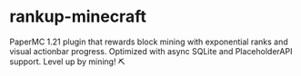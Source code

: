 # rankup-minecraft
PaperMC 1.21 plugin that rewards block mining with exponential ranks and visual actionbar progress. Optimized with async SQLite and PlaceholderAPI support. Level up by mining! ⛏️
